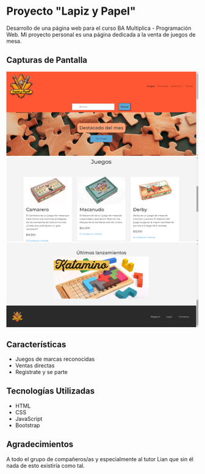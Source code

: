 # Proyecto "Lapiz y Papel"

Desarrollo de una página web para el curso BA Multiplica - Programación Web.
Mi proyecto personal es una página dedicada a la venta de juegos de mesa.

## Capturas de Pantalla

![Mi página](https://github.com/Florzer/imagenesBAweb/blob/main/Captura%20de%20pantalla%202023-11-16%20234005.png?raw=true)
![Mi página](https://github.com/Florzer/imagenesBAweb/blob/main/Captura%20de%20pantalla%202023-11-16%20234046.png?raw=true)
![Mi página](https://github.com/Florzer/imagenesBAweb/blob/main/Captura%20de%20pantalla%202023-11-16%20234108.png?raw=true)

## Características

- Juegos de marcas reconocidas
- Ventas directas
- Registrate y se parte

## Tecnologías Utilizadas

- HTML
- CSS
- JavaScript
- Bootstrap

## Agradecimientos

A todo el grupo de compañeros/as y especialmente al tutor Lian que sin él nada de esto existiría como tal.
